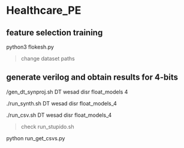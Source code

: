 # Healthcare_PE

## feature selection training 
python3 flokesh.py

> change dataset paths 

## generate verilog and obtain results for 4-bits
/gen_dt_synproj.sh DT wesad disr float_models 4

./run_synth.sh DT wesad disr float_models_4

./run_csv.sh DT wesad disr float_models_4

> check run_stupido.sh

python run_get_csvs.py